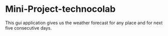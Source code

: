 # Mini-Project-technocolab
This gui application gives us the weather forecast for any place and for next five consecutive days.

